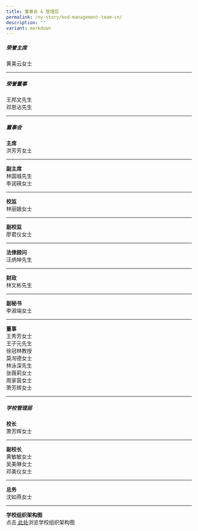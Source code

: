 ```yaml
---
title: 董事会 & 管理层
permalink: /ny-story/bod-management-team-cn/
description: ""
variant: markdown
---
```

##### 荣誉主席

黄美云女士

* * *

##### 荣誉董事

王邦文先生  
邓思沾先生

* * *

##### 董事会

**主席**  
洪芳芳女士

* * *

**副主席**  
林国城先生  
李润瑛女士

* * *

**校监**  
林丽娥女士

* * *

**副校监**  
廖君仪女士

* * *

**法侓顾问**  
汪炳坤先生

* * *

**财政**  
林文彬先生

* * *

**副秘书**  
李淑端女士

* * *

**董事**  
王秀芳女士  
王子元先生  
徐冠林教授  
莫洵德女士  
林泳深先生  
张薇莉女士  
周家茵女士  
萧芳辉女士

* * *

##### 学校管理层

**校长**  
萧芳辉女士

* * *

**副校长**  
黄敏敏女士  
吴美琳女士<br>
邓美仪女士

* * *

**总务**  
沈如燕女士

* * *

**学校组织架构图**  
点击<a target="_blank" href="/files/KP_Org_chart2024_05.pdf"> 此处</a>浏览学校组织架构图